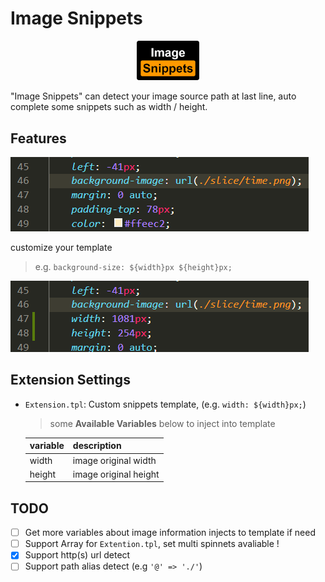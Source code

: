 # Image Snippets

<p align="center"><a href="https://marketplace.visualstudio.com/items?itemName=ron0115.image-snippets" target="_blank" rel="noopener noreferrer"><img width="100" src="./images/icon.png"></a></p>

"Image Snippets" can detect your image source path at last line, auto complete some snippets such as width / height.

## Features

![feat-default](images/feat-1.gif)

customize your template

> e.g. `background-size: ${width}px ${height}px;`

![feat-custom](images/feat-2.gif)

## Extension Settings

- `Extension.tpl`: Custom snippets template, (e.g. `width: ${width}px;`)

  > some **Available Variables** below to inject into template

  | variable | description           |
  | -------- | --------------------- |
  | width    | image original width  |
  | height   | image original height |

## TODO

- [ ] Get more variables about image information injects to template if need
- [ ] Support Array for `Extention.tpl`, set multi spinnets avaliable !
- [x] Support http(s) url detect
- [ ] Support path alias detect (e.g `'@' => './'`)
